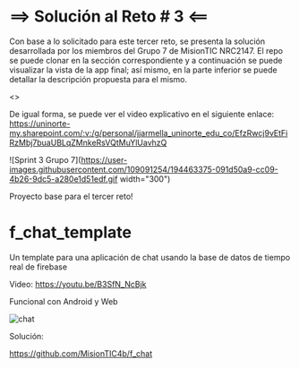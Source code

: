 # ==> Solución al Reto # 3 <==
Con base a lo solicitado para este tercer reto, se presenta la solución desarrollada por los miembros del Grupo 7 de MisionTIC NRC2147. El repo se puede clonar en la sección correspondiente y a continuación se puede visualizar la vista de la app final; así mismo, en la parte inferior se puede detallar la descripción propuesta para el mismo. 

<<PENDIENTE>>

De igual forma, se puede ver el video explicativo en el siguiente enlace:
https://uninorte-my.sharepoint.com/:v:/g/personal/jjarmella_uninorte_edu_co/EfzRwcj9vEtFiRzMbj7buaUBLqZMnkeRsVQtMuYlUavhzQ

![Sprint 3 Grupo 7](https://user-images.githubusercontent.com/109091254/194463375-091d50a9-cc09-4b26-9dc5-a280e1d51edf.gif width="300")




  
  
Proyecto base para el tercer reto!
  
# f_chat_template 

Un template para una aplicación de chat usando la base de datos de tiempo real de firebase

Video: https://youtu.be/B3SfN_NcBjk

Funcional con Android y Web


![chat](https://user-images.githubusercontent.com/4458129/174921637-af104c0d-a64a-4625-b3af-9d4acd37cee5.gif)

Solución:

https://github.com/MisionTIC4b/f_chat


